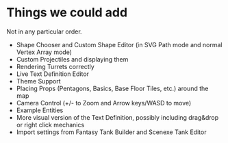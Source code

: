 # Things we could add
Not in any particular order.

- Shape Chooser and Custom Shape Editor (in SVG Path mode and normal Vertex Array mode)
- Custom Projectiles and displaying them
- Rendering Turrets correctly
- Live Text Definition Editor
- Theme Support
- Placing Props (Pentagons, Basics, Base Floor Tiles, etc.) around the map
- Camera Control (+/- to Zoom and Arrow keys/WASD to move)
- Example Entities
- More visual version of the Text Definition, possibly including drag&drop or right click mechanics
- Import settings from Fantasy Tank Builder and Scenexe Tank Editor